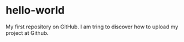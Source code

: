 # hello-world
My first repository on GitHub.
I am tring to discover how to upload my project at Github. 
